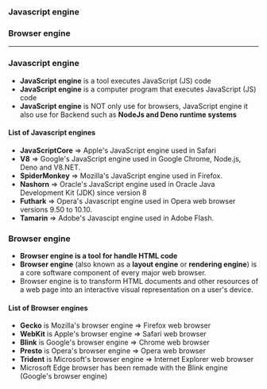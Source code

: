 ### Javascript engine
### Browser engine

--------------------------

### Javascript engine

* **JavaScript engine** is a tool executes JavaScript (JS) code 
* **JavaScript engine** is a computer program that executes JavaScript (JS) code
* **JavaScript engine** is NOT only use for browsers, JavaScript engine it also use for Backend such as **NodeJs and Deno runtime systems**

#### List of Javascript engines

* **JavaScriptCore** => Apple's JavaScript engine used in Safari
* **V8** => Google's JavaScript engine used in Google Chrome, Node.js, Deno and V8.NET.
* **SpiderMonkey** => Mozilla's JavaScript engine used in Firefox.
* **Nashorn** => Oracle's JavaScript engine used in Oracle Java Development Kit (JDK) since version 8
* **Futhark** => Opera's Javascript engine used in Opera web browser versions 9.50 to 10.10.
* **Tamarin** => Adobe's Javascipt engine used in Adobe Flash.

### Browser engine

* **Browser engine is a tool for handle HTML code**
* **Browser engine** (also known as a **layout engine** or **rendering engine**) is a core software component of every major web browser. 
* Browser engine is to transform HTML documents and other resources of a web page into an interactive visual representation on a user's device. 

#### List of Browser engines

* **Gecko** is Mozilla's browser engine => Firefox web browser
* **WebKit** is Apple's browser engine => Safari web browser
* **Blink** is Google's browser engine => Chrome web browser
* **Presto** is Opera's browser engine => Opera web browser
* **Trident** is Microsoft's browser engine => Internet Explorer web browser 
* Microsoft Edge browser has been remade with the Blink engine (Google's browser engine)
